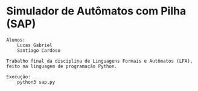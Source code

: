 # Simulador de Autômatos com Pilha (SAP)

    Alunos:
        Lucas Gabriel
        Santiago Cardoso

    Trabalho final da disciplina de Linguagens Formais e Autômatos (LFA), feito na linguagem de programação Python.

    Execução:
        python3 sap.py
